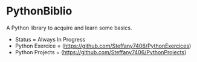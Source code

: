# PythonBiblio
A Python library to acquire and learn some basics. 

- Status = Always In Progress
- Python Exercice = (https://github.com/Steffany7406/PythonExercices)
- Python Projects = (https://github.com/Steffany7406/PythonProjects)
